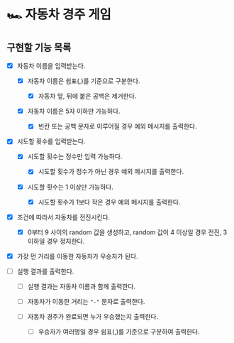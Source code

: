 # 🏎 자동차 경주 게임

## 구현할 기능 목록

- [x] 자동차 이름을 입력받는다.

  - [x] 자동차 이름은 쉼표(,)를 기준으로 구분한다.

    - [x] 자동차 앞, 뒤에 붙은 공백은 제거한다.

  - [x] 자동차 이름은 5자 이하만 가능하다.

    - [x] 빈칸 또는 공백 문자로 이루어질 경우 예외 메시지를 출력한다.

- [x] 시도할 횟수를 입력받는다.

  - [x] 시도할 횟수는 정수만 입력 가능하다.

    - [x] 시도할 횟수가 정수가 아닌 경우 예외 메시지를 출력한다.

  - [x] 시도할 횟수는 1 이상만 가능하다.

    - [x] 시도할 횟수가 1보다 작은 경우 예외 메시지를 출력한다.

- [x] 조건에 따라서 자동차를 전진시킨다.

  - [x] 0부터 9 사이의 random 값을 생성하고, random 값이 4 이상일 경우 전진, 3 이하일 경우 정지한다.

- [x] 가장 먼 거리를 이동한 자동차가 우승자가 된다.

- [ ] 실행 결과를 출력한다.

  - [ ] 실행 결과는 자동차 이름과 함께 출력한다.

  - [ ] 자동차가 이동한 거리는 `"-"` 문자로 출력한다.

  - [ ] 자동차 경주가 완료되면 누가 우승했는지 출력한다.

    - [ ] 우승자가 여러명일 경우 쉼표(,)를 기준으로 구분하여 출력한다.

